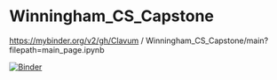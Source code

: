 # Winningham_CS_Capstone
https://mybinder.org/v2/gh/Clavum / Winningham_CS_Capstone/main?filepath=main_page.ipynb

[![Binder](https://mybinder.org/badge_logo.svg)](https://mybinder.org/v2/gh/Clavum/Winningham_CS_Capstone/main?filepath=main_page.ipynb)
